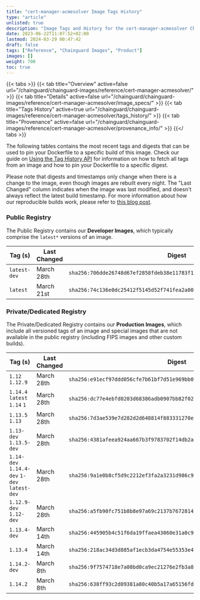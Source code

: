 ```yaml
---
title: "cert-manager-acmesolver Image Tags History"
type: "article"
unlisted: true
description: "Image Tags and History for the cert-manager-acmesolver Chainguard Image"
date: 2023-06-22T11:07:52+02:00
lastmod: 2024-03-29 00:47:42
draft: false
tags: ["Reference", "Chainguard Images", "Product"]
images: []
weight: 700
toc: true
---
```


{{< tabs >}}
{{< tab title="Overview" active=false url="/chainguard/chainguard-images/reference/cert-manager-acmesolver/" >}}
{{< tab title="Details" active=false url="/chainguard/chainguard-images/reference/cert-manager-acmesolver/image_specs/" >}}
{{< tab title="Tags History" active=true url="/chainguard/chainguard-images/reference/cert-manager-acmesolver/tags_history/" >}}
{{< tab title="Provenance" active=false url="/chainguard/chainguard-images/reference/cert-manager-acmesolver/provenance_info/" >}}
{{</ tabs >}}

The following tables contains the most recent tags and digests that can be used to pin your Dockerfile to a specific build of this image. Check our guide on [Using the Tag History API](/chainguard/chainguard-images/using-the-tag-history-api/) for information on how to fetch all tags from an image and how to pin your Dockerfile to a specific digest.

Please note that digests and timestamps only change when there is a change to the image, even though images are rebuilt every night. The "Last Changed" column indicates when the image was last modified, and doesn't always reflect the latest build timestamp. For more information about how our reproducible builds work, please refer to [this blog post](https://www.chainguard.dev/unchained/reproducing-chainguards-reproducible-image-builds).

### Public Registry
The Public Registry contains our **Developer Images**, which typically comprise the `latest*` versions of an image.

| Tag (s)       | Last Changed | Digest                                                                    |
|---------------|--------------|---------------------------------------------------------------------------|
|  `latest-dev` | March 28th   | `sha256:706dde26748d67ef2858fdeb38e11783f1bd17a2ee9d52189f2f5ede41d48031` |
|  `latest`     | March 21st   | `sha256:74c136e0dc25412f5145d52f741fea2a00d4e988a865daf9ab40ef9b9e1878ce` |


### Private/Dedicated Registry
The Private/Dedicated Registry contains our **Production Images**, which include all versioned tags of an image and special images that are not available in the public registry (including FIPS images and other custom builds).

| Tag (s)                                       | Last Changed | Digest                                                                    |
|-----------------------------------------------|--------------|---------------------------------------------------------------------------|
|  `1.12` `1.12.9`                              | March 28th   | `sha256:e91ecf97ddd056cfe7b61bf7d51e969bb01ff17542704751a1dbdb81d7dab795` |
|  `1.14.4` `latest` `1.14` `1`                 | March 28th   | `sha256:dc77e4ebfd0203d68386adb0907bb82f02f258a9321a145aa0ef6ffa595eced6` |
|  `1.13.5` `1.13`                              | March 28th   | `sha256:7d3ae539e7d282d2d648814f883331270e09347073896234420ace57ed8e3ebe` |
|  `1.13-dev` `1.13.5-dev`                      | March 28th   | `sha256:4381afeea924aa667b3f9783702f14db2a84269c0b6b87dbe3c1d34c52e1c91c` |
|  `1.14-dev` `1.14.4-dev` `1-dev` `latest-dev` | March 28th   | `sha256:9a1e0b8cf5d9c2212ef3fa2a3231d986c90c4a8d290e63d255f76f298699314f` |
|  `1.12.9-dev` `1.12-dev`                      | March 28th   | `sha256:a5fb90fc751b8b8e97a69c2137b7672814aa970bb8e8cc22462e36bf2d2b3983` |
|  `1.13.4-dev`                                 | March 14th   | `sha256:445905b4c51f6da19ffaea43060e31a0c917e37cd864eb1ba60fca777db38839` |
|  `1.13.4`                                     | March 14th   | `sha256:218ac34d3d885af1ecb3da4754e55353e4b0f85422bdab9f5b8aee55e13ac421` |
|  `1.14.2-dev`                                 | March 8th    | `sha256:9f7574718e7a00bd0ca9ec21276e2fb3a8744c6e04dac4fbf0b05a26d1c8969a` |
|  `1.14.2`                                     | March 8th    | `sha256:638ff93c2d09381a80c40b5a17a65156fd457e5aa0bcf9c3911c9f8e90ca8c38` |

